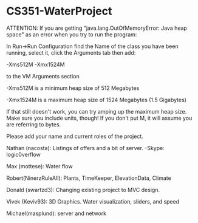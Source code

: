 CS351-WaterProject
==================

ATTENTION: If you are getting "java.lang.OutOfMemoryError: Java heap space" as an error when you try to run the program:

In Run->Run Configuration find the Name of the class you have been running, select it, click the Arguments tab then add:

-Xms512M -Xmx1524M

to the VM Arguments section

-Xms512M is a minimum heap size of 512 Megabytes

-Xmx1524M is a maximum heap size of 1524 Megabytes (1.5 Gigabytes)

If that still doesn't work, you can try amping up the maximum heap size.
Make sure you include units, though! If you don't put M, it will assume you are referring to bytes.




Please add your name and current roles of the project.

Nathan (nacosta): Listings of offers and a bit of server.
-Skype: logic0verflow

Max (mottese): Water flow

Robert(NinerzRuleAll): Plants, TimeKeeper, ElevationData, Climate

Donald (swartzd3): Changing existing project to MVC design.

Vivek (Keviv93): 3D Graphics. Water visualization, sliders, and speed

Michael(masplund): server and network
